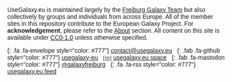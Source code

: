 <div class="text-center" style="font-family: arial, helvetica, sans-serif">

UseGalaxy.eu is maintained largely by the [Freiburg Galaxy Team](https://usegalaxy-eu.github.io/freiburg/) but also collectively by groups and individuals from across Europe. All of the member sites in this repository contribute to the European Galaxy Project. For **acknowledgement**, please refer to the [About](https://usegalaxy-eu.github.io/about) section.
All content on this site is available under [CC0-1.0](https://creativecommons.org/share-your-work/public-domain/cc0/) unless otherwise specified.

[](){: .fa .fa-envelope style="color: #777"} [contact@usegalaxy.eu](mailto:contact@usegalaxy.eu) &nbsp;
[](){: .fab .fa-github style="color: #777"} [usegalaxy-eu](https://github.com/usegalaxy-eu) &nbsp;
[<b aria-hidden="true" style="font-size: 0.9em; color: #777">[m]</b>]() [usegalaxy.eu space](https://matrix.to/#/#usegalaxy.eu:matrix.org) &nbsp;
[](){: .fab .fa-mastodon style="color: #777"} <a href="https://xn--baw-joa.social/@galaxyfreiburg" target="_blank" rel="me noopener noreferrer"><span style="font-size: 0.9em">@</span>galaxyfreiburg</a> &nbsp;
[](){: .fa .fa-rss style="color: #777"} [usegalaxy.eu feed](/eu/feed.atom)

</div>
